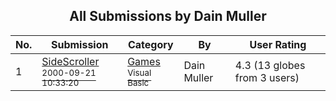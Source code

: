 ﻿<div align="center">

## All Submissions by Dain Muller

</div>

No.  | Submission | Category | By   | User Rating
---- | ---------- | -------- | ---- | -----------
1 | [SideScroller<br /><sup>2000-09-21 10:33:20</sup>](https://github.com/Planet-Source-Code/dain-muller-sidescroller__1-11586) | [Games<br /><sup>Visual Basic</sup>](../ByCategory/games__1-38.md) | Dain Muller | 4.3 (13 globes from 3 users)
